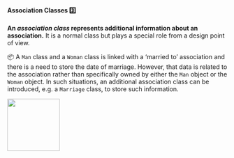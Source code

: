 <link rel="stylesheet" href="{{baseUrl}}/css/textbook.css">

<div class="website-content">

<div id="title">

#### Association Classes :three:

</div>

<div id="body">

**An _association class_ represents additional information about an association.** It is a normal class but plays a special role from a design point of view.
 
<tip-box> 

:package: A `Man` class and a `Woman` class is linked with a ‘married to’ association and there is a need to store the date of marriage. However, that data is related to the association rather than specifically owned by either the `Man` object or the `Woman` object. In such situations, an additional association class can be introduced, e.g. a `Marriage` class, to store such information. 

<img src="{{baseUrl}}/oopDesign/associations/associationClasses/images/manWoman.png" height="120" />

</tip-box>

<panel src="../../../uml/classDiagrams/associationClasses/what/full.md" boilerplate header=":mortar_board: UML → Class Diagrams → Association Classes" expanded /><p/>


</div>

<div id="extras">
</div>

</div>
